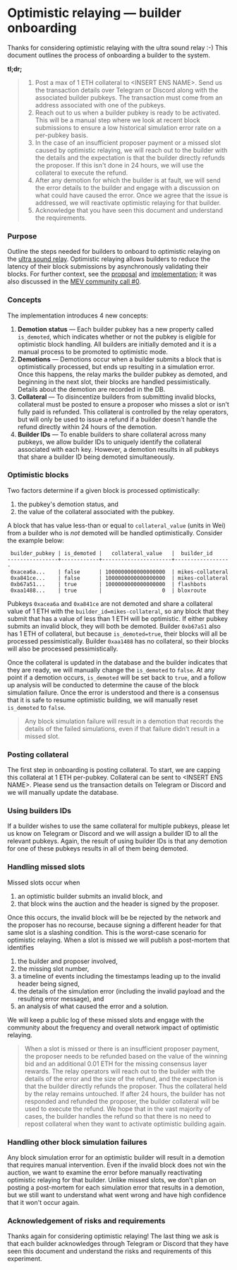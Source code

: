 # Optimistic relaying — builder onboarding

Thanks for considering optimistic relaying with the ultra sound relay :-) This 
document outlines the process of onboarding a builder to the system.

**tl;dr;**

>1. Post a max of 1 ETH collateral to \<INSERT ENS NAME\>. Send us the transaction details
over Telegram or Discord along with the associated builder pubkeys. The transaction must come from
an address associated with one of the pubkeys. 
>2. Reach out to us when a builder pubkey is ready to be activated. This will be a manual step where
we look at recent block submissions to ensure a low historical simulation error rate on a per-pubkey basis.
>3. In the case of an insufficient proposer payment or a missed slot caused by optimistic relaying, we will reach out to the builder with the details and the expectation
is that the builder directly refunds the proposer. If this isn't done in 24 hours,
we will use the collateral to execute the refund.
>4. After any demotion for which the builder is at fault, we will send the error details to the builder and engage with a discussion on
what could have caused the error. Once we agree that the issue is addressed, we will reactivate 
optimistic relaying for that builder.
>5. Acknowledge that you have seen this document and understand the requirements. 

### Purpose
Outline the steps needed for builders to onboard to optimistic relaying on the
[ultra sound relay](https://relay.ultrasound.money/). Optimistic relaying allows
builders to reduce the latency of their block submissions by asynchronously 
validating their blocks. For further context, see the [proposal](https://github.com/michaelneuder/opt-relay-docs/blob/main/proposal.md) and [implementation](https://github.com/flashbots/mev-boost-relay/pull/285); it 
was also discussed in the [MEV community call #0](https://collective.flashbots.net/t/mev-boost-community-call-0-23-feb-2023/1348).

### Concepts 
The implementation introduces 4 new concepts:

1. __Demotion status__ — Each builder pubkey has a new property called `is_demoted`, which indicates
whether or not the pubkey is eligible for optimistic block handling. All builders
are initially demoted and it is a manual process to be promoted to optimistic mode. 
2. __Demotions__ — Demotions occur when a builder submits a block that is optimistically processed, 
but ends up resulting in a simulation error. Once this happens, the relay marks the builder pubkey
as demoted, and beginning in the next slot, their blocks are handled pessimistically. Details about
the demotion are recorded in the DB.
3. __Collateral__ — To disincentize builders from submitting invalid blocks, collateral must be posted 
to ensure a proposer who misses a slot or isn't fully paid is refunded. This collateral
is controlled by the relay operators, but will only be used to issue a refund if a builder 
doesn't handle the refund directly within 24 hours of the demotion.
4. __Builder IDs__ — To enable builders to share collateral across many pubkeys, we allow
builder IDs to uniquely identify the collateral associated with each key. However, a demotion
results in all pubkeys that share a builder ID being demoted simultaneously. 

### Optimistic blocks
Two factors determine if a given block is processed optimistically:

1. the pubkey's demotion status, and
2. the value of the collateral associated with the pubkey.

A block that has value less-than or equal to `collateral_value` (units in Wei) from a builder
who is *not* demoted will be handled optimistically. Consider the example below:

```
 builder_pubkey | is_demoted |   collateral_value   |  builder_id   
----------------+------------+----------------------+------------------
 0xacea6a...    | false      | 1000000000000000000  | mikes-collateral
 0xa841ce...    | false      | 1000000000000000000  | mikes-collateral
 0xb67a51...    | true       | 1000000000000000000  | flashbots
 0xaa1488...    | true       |                   0  | bloxroute
```
Pubkeys `0xacea6a` and `0xa841ce` are not demoted and share a collateral value of 1 ETH with the `builder_id=mikes-collateral`, so any block
that they submit that has a value of less than 1 ETH will be optimistic. If either pubkey submits an invalid block, they will both be demoted. Builder `0xb67a51` 
also has 1 ETH of collateral, but because `is_demoted=true`, their blocks will all be processed
pessimistically. Builder `0xaa1488` has no collateral, so their blocks will also be processed pessimistically.

Once the collateral is updated in the database and the builder indicates that they are ready,
we will manually change the `is_demoted` to `false`. At any point if a demotion occurs, `is_demoted` will be set back to `true`, and
a follow up analysis will be conducted to determine the cause of the block simulation failure.
Once the error is understood and there is a consensus that it is safe to resume optimistic building, 
we will manually reset `is_demoted` to `false`.

> Any block simulation failure will result in a demotion that records the details of the
failed simulations, even if that failure didn't result in a missed slot.

### Posting collateral
The first step in onboarding is posting collateral. To start, we are capping this 
collateral at 1 ETH per-pubkey. Collateral can be sent to \<INSERT ENS NAME\>. 
Please send us the transaction details on Telegram or Discord and we will manually update
the database. 

### Using builders IDs
If a builder wishes to use the same collateral for multiple pubkeys, please let us
know on Telegram or Discord and we will assign a builder ID to all the relevant pubkeys.
Again, the result of using builder IDs is that any demotion for one of these pubkeys 
results in all of them being demoted.

### Handling missed slots
Missed slots occur when 

1. an optimistic builder submits an invalid block, and
2. that block wins the auction and the header is signed by the proposer.

Once this occurs, the invalid block will be be rejected by the network and the proposer
has no recourse, because signing a different header for that same slot is a slashing condition.
This is the worst-case scenario for optimistic relaying. When a slot is missed we will publish
a post-mortem that identifies

1. the builder and proposer involved,
2. the missing slot number,
3. a timeline of events including the timestamps leading up to the invalid header being signed,
4. the details of the simulation error (including the invalid payload and the resulting error message), and 
5. an analysis of what caused the error and a solution.

We will keep a public log of these missed slots and engage with the community about 
the frequency and overall network impact of optimistic relaying. 

> When a slot is missed or there is an insufficient proposer payment, the proposer needs to be refunded based on the value of the 
winning bid and an additional 0.01 ETH for the missing consensus layer rewards. The relay operators will reach out to the builder with the details of the
error and the size of the refund, and the expectation is that the builder directly refunds the proposer. Thus 
the collateral held by the relay remains untouched. If after 24 hours, the builder 
has not responded and refunded the proposer, the builder collateral will be used 
to execute the refund. We hope that in the vast majority of cases, the builder 
handles the refund so that there is no need to repost collateral when they want
to activate optimistic building again. 

### Handling other block simulation failures 
Any block simulation error for an optimistic builder will result in a demotion that
requires manual intervention. Even if the invalid block does not win the auction, we 
want to examine the error before manually reactivating optimistic relaying for that builder. 
Unlike missed slots, we don't plan on posting a post-mortem for each simulation error that results in a demotion, but we still
want to understand what went wrong and have high confidence that it won't occur again.

### Acknowledgement of risks and requirements

Thanks again for considering optimistic relaying! The last thing we ask is that 
each builder acknowledges through Telegram or Discord that they have seen this document and understand the risks
and requirements of this experiment. 

<!-- public API for them to check builder status? dashboard on USR? -->